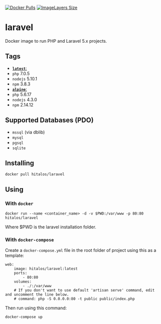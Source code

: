 [![Docker Pulls](https://img.shields.io/docker/pulls/hitalos/laravel.svg)](https://hub.docker.com/r/hitalos/laravel/) [![ImageLayers Size](https://img.shields.io/imagelayers/image-size/hitalos/laravel/latest.svg)]()

# laravel
Docker image to run PHP and Laravel 5.x projects.

## Tags
* [**`latest`**:](https://github.com/hitalos/laravel/blob/master/Dockerfile)  
 * `php` 7.0.5
 * `nodejs` 5.10.1
 * `npm` 3.8.3
* [**`alpine`**:](https://github.com/hitalos/laravel/blob/alpine/Dockerfile)    
 * `php` 5.6.17
 * `nodejs` 4.3.0
 * `npm` 2.14.12

## Supported Databases (**PDO**)
* `mssql` (via dblib)
* `mysql`
* `pgsql`
* `sqlite`

## Installing
    docker pull hitalos/laravel

## Using

### With `docker`
    docker run --name <container_name> -d -v $PWD:/var/www -p 80:80 hitalos/laravel
Where $PWD is the laravel installation folder.

### With `docker-compose`

Create a `docker-compose.yml` file in the root folder of project using this as a template:
```
web:
    image: hitalos/laravel:latest
    ports:
        - 80:80
    volumes:
        - ./:/var/www
    # If you don't want to use default 'artisan serve' command, edit and uncomment the line below.
    # command: php -S 0.0.0.0:80 -t public public/index.php
```

Then run using this command:

    docker-compose up
